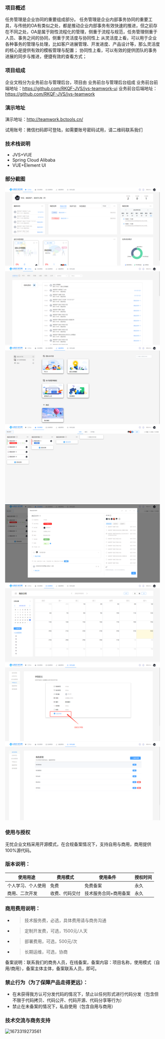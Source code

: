 

### 项目概述


任务管理是企业协同的重要组成部分。
     任务管理是企业内部事务协同的重要工具，与传统的OA有类似之处，都是推动企业内部事务有效快速的推进，但之前存在不同之处，OA是属于刚性流程化的管理，侧重于流程与规范，任务管理侧重于人员、事务之间的协同，侧重于灵活度与协同性上
    从灵活度上看，可以用于企业各种事务的管理与处理，比如客户进展管理、开发进度、产品设计等，那么灵活度的核心是提供有效的模板管理与配置；
协同性上看，可以有效的提供团队的事务进展的同步与推进，便捷有效的查看方式；



### 项目组成
企业文档分为业务前台与管理后台，项目由 业务前台与管理后台组成
业务前台前端地址：https://github.com/RKQF-JVS/jvs-teamwork-ui
业务前台后端地址：https://github.com/RKQF-JVS/jvs-teamwork


### 演示地址
演示地址：http://teamwork.bctools.cn/


试用账号：微信扫码即可登陆，如需要账号密码试用，请二维码联系我们


### 技术栈说明
* JVS+VUE
* Spring Cloud Alibaba
* VUE+Element UI

### 部分截图
![输入图片说明](img/1.png)
![输入图片说明](img/2.png)
![输入图片说明](img/3.png)
![输入图片说明](img/4.png)
![输入图片说明](img/5.png)
![输入图片说明](img/6.png)
![输入图片说明](img/7.png)
![输入图片说明](img/8.png)

### 使用与授权
无忧企业文档采用开源模式，在合规备案情况下，支持自用与商用，商用提供100%源代码。
### 版本说明：
使用用途|费用模式|使用条件|授权时间
-|-|-|-
个人学习、个人使用|免费|免费备案|永久
商用、二次开发|收费、代码交付|技术服务合同+商用备案|永久

### 商用费用说明：
- > 技术服务费，必选，具体费用请与商务沟通
- > 定制开发费，可选，1500元/人天
- > 部署费用，可选，500元/次
- > 长期运维，可选，协商


备案说明：联系我们的商务人员，在线备案，备案内容：项目名称，使用模式（自用/商用），备案主体主体，备案联系人员，即可。
### 禁止行为（为了保障产品走得更远）：
* 在未获得我方认可分发代码的情况下，禁止以任何形式进行代码分发（包含但不限于代码拷贝、代码公开、代码开源、代码分享等行为）
* 禁止在未备案的情况下，私自使用（包含自用与商用）


### 技术交流与商务支持
<img width="113" alt="1673319273561" src="https://user-images.githubusercontent.com/94048608/211451401-486880be-3659-4977-92d7-75b6fc9db3e9.png">
